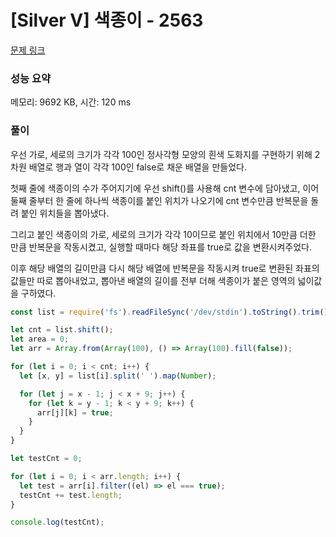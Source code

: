 # [Silver V] 색종이 - 2563

[문제 링크](https://www.acmicpc.net/problem/2563)

### 성능 요약

메모리: 9692 KB, 시간: 120 ms

### 풀이

우선 가로, 세로의 크기가 각각 100인 정사각형 모양의 흰색 도화지를 구현하기 위해 2차원 배열로 행과 열이 각각 100인 false로 채운 배열을 만들었다.

첫째 줄에 색종이의 수가 주어지기에 우선 shift()를 사용해 cnt 변수에 담아냈고, 이어 둘째 줄부터 한 줄에 하나씩 색종이를 붙인 위치가 나오기에 cnt 변수만큼 반복문을 돌려 붙인 위치들을 뽑아냈다.

그리고 붙인 색종이의 가로, 세로의 크기가 각각 10이므로 붙인 위치에서 10만큼 더한 만큼 반복문을 작동시켰고, 실행할 때마다 해당 좌표를 true로 값을 변환시켜주었다.

이후 해당 배열의 길이만큼 다시 해당 배열에 반복문을 작동시켜 true로 변환된 좌표의 값들만 따로 뽑아내었고, 뽑아낸 배열의 길이를 전부 더해 색종이가 붙은 영역의 넓이값을 구하였다.

```javascript
const list = require('fs').readFileSync('/dev/stdin').toString().trim().split('\n');

let cnt = list.shift();
let area = 0;
let arr = Array.from(Array(100), () => Array(100).fill(false));

for (let i = 0; i < cnt; i++) {
  let [x, y] = list[i].split(' ').map(Number);

  for (let j = x - 1; j < x + 9; j++) {
    for (let k = y - 1; k < y + 9; k++) {
      arr[j][k] = true;
    }
  }
}

let testCnt = 0;

for (let i = 0; i < arr.length; i++) {
  let test = arr[i].filter((el) => el === true);
  testCnt += test.length;
}

console.log(testCnt);
```
